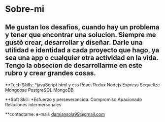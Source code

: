 # Sobre-mi
## Me gustan los desafios, cuando hay un problema y tener que encontrar una solucion. Siempre me gustó crear, desarrollar y diseñar. Darle una utilidad e identidad a cada proyecto que hago, ya sea una app o cualquier otra actividad en la vida. Tengo la obsecion de desarrollarme en este rubro y crear grandes cosas.

**Tech Skills:
*javaScript
html y css
React 
Redux
Nodejs
Express
Sequelize
Mongoose
PostgreSQL
MongoDB

**Soft Skill:
*Esfuerzo y perseverancioa.
Compromiso
Apacionado
Relaciones intermersonales

**contactame: 
e-mail: damiansola99@gmail.com
